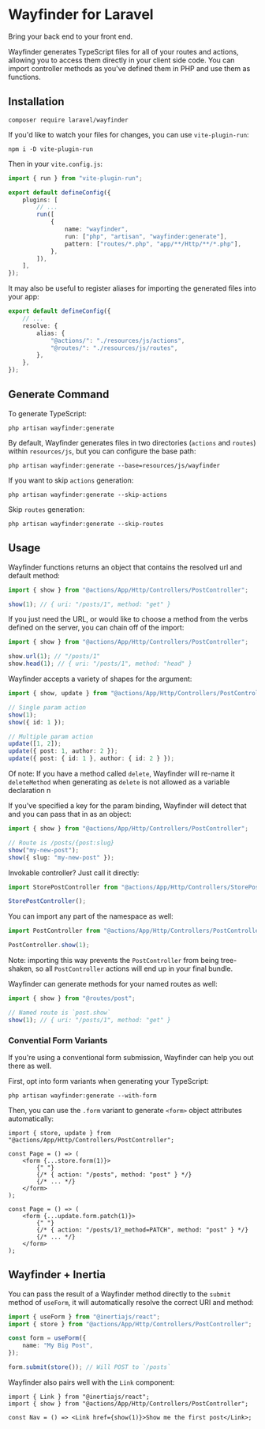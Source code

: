 # Wayfinder for Laravel

Bring your back end to your front end.

Wayfinder generates TypeScript files for all of your routes and actions, allowing you to access them directly in your client side code. You can import controller methods as you've defined them in PHP and use them as functions.

## Installation

```
composer require laravel/wayfinder
```

If you'd like to watch your files for changes, you can use `vite-plugin-run`:

```
npm i -D vite-plugin-run
```

Then in your `vite.config.js`:

```ts
import { run } from "vite-plugin-run";

export default defineConfig({
    plugins: [
        // ...
        run([
            {
                name: "wayfinder",
                run: ["php", "artisan", "wayfinder:generate"],
                pattern: ["routes/*.php", "app/**/Http/**/*.php"],
            },
        ]),
    ],
});
```

It may also be useful to register aliases for importing the generated files into your app:

```ts
export default defineConfig({
    // ...
    resolve: {
        alias: {
            "@actions/": "./resources/js/actions",
            "@routes/": "./resources/js/routes",
        },
    },
});
```

## Generate Command

To generate TypeScript:

```
php artisan wayfinder:generate
```

By default, Wayfinder generates files in two directories (`actions` and `routes`) within `resources/js`, but you can configure the base path:

```
php artisan wayfinder:generate --base=resources/js/wayfinder
```

If you want to skip `actions` generation:

```
php artisan wayfinder:generate --skip-actions
```

Skip `routes` generation:

```
php artisan wayfinder:generate --skip-routes
```

## Usage

Wayfinder functions returns an object that contains the resolved url and default method:

```ts
import { show } from "@actions/App/Http/Controllers/PostController";

show(1); // { uri: "/posts/1", method: "get" }
```

If you just need the URL, or would like to choose a method from the verbs defined on the server, you can chain off of the import:

```ts
import { show } from "@actions/App/Http/Controllers/PostController";

show.url(1); // "/posts/1"
show.head(1); // { uri: "/posts/1", method: "head" }
```

Wayfinder accepts a variety of shapes for the argument:

```ts
import { show, update } from "@actions/App/Http/Controllers/PostController";

// Single param action
show(1);
show({ id: 1 });

// Multiple param action
update([1, 2]);
update({ post: 1, author: 2 });
update({ post: { id: 1 }, author: { id: 2 } });
```

Of note: If you have a method called `delete`, Wayfinder will re-name it `deleteMethod` when generating as `delete` is not allowed as a variable declaration n

If you've specified a key for the param binding, Wayfinder will detect that and you can pass that in as an object:

```ts
import { show } from "@actions/App/Http/Controllers/PostController";

// Route is /posts/{post:slug}
show("my-new-post");
show({ slug: "my-new-post" });
```

Invokable controller? Just call it directly:

```ts
import StorePostController from "@actions/App/Http/Controllers/StorePostController";

StorePostController();
```

You can import any part of the namespace as well:

```ts
import PostController from "@actions/App/Http/Controllers/PostController";

PostController.show(1);
```

Note: importing this way prevents the `PostController` from being tree-shaken, so all `PostController` actions will end up in your final bundle.

Wayfinder can generate methods for your named routes as well:

```ts
import { show } from "@routes/post";

// Named route is `post.show`
show(1); // { uri: "/posts/1", method: "get" }
```

### Convential Form Variants

If you're using a conventional form submission, Wayfinder can help you out there as well.

First, opt into form variants when generating your TypeScript:

```
php artisan wayfinder:generate --with-form
```

Then, you can use the `.form` variant to generate `<form>` object attributes automatically:

```tsx
import { store, update } from "@actions/App/Http/Controllers/PostController";

const Page = () => (
    <form {...store.form(1)}>
        {" "}
        {/* { action: "/posts", method: "post" } */}
        {/* ... */}
    </form>
);

const Page = () => (
    <form {...update.form.patch(1)}>
        {" "}
        {/* { action: "/posts/1?_method=PATCH", method: "post" } */}
        {/* ... */}
    </form>
);
```

## Wayfinder + Inertia

You can pass the result of a Wayfinder method directly to the `submit` method of `useForm`, it will automatically resolve the correct URI and method:

```ts
import { useForm } from "@inertiajs/react";
import { store } from "@actions/App/Http/Controllers/PostController";

const form = useForm({
    name: "My Big Post",
});

form.submit(store()); // Will POST to `/posts`
```

Wayfinder also pairs well with the `Link` component:

```tsx
import { Link } from "@inertiajs/react";
import { show } from "@actions/App/Http/Controllers/PostController";

const Nav = () => <Link href={show(1)}>Show me the first post</Link>;
```
